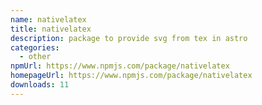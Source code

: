 ```yaml
---
name: nativelatex
title: nativelatex
description: package to provide svg from tex in astro
categories:
  - other
npmUrl: https://www.npmjs.com/package/nativelatex
homepageUrl: https://www.npmjs.com/package/nativelatex
downloads: 11
---
```

